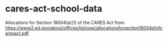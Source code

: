 # cares-act-school-data
Allocations for Section 18004(a)(1) of the CARES Act from https://www2.ed.gov/about/offices/list/ope/allocationsforsection18004a1ofcaresact.pdf
